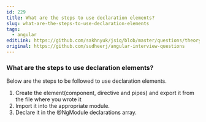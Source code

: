 ```yaml
---
id: 229
title: What are the steps to use declaration elements?
slug: what-are-the-steps-to-use-declaration-elements
tags:
  - angular
editLink: https://github.com/sakhnyuk/jsiq/blob/master/questions/theory/angular/229.md
original: https://github.com/sudheerj/angular-interview-questions
---
```


### What are the steps to use declaration elements?

Below are the steps to be followed to use declaration elements.

1. Create the element(component, directive and pipes) and export it from the file where you wrote it
2. Import it into the appropriate module.
3. Declare it in the @NgModule declarations array.